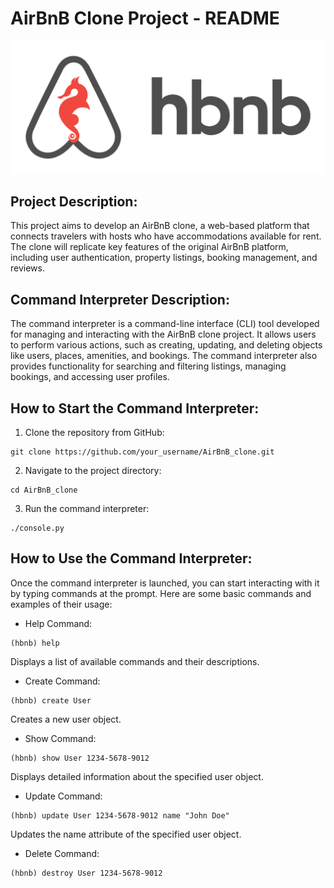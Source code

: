 # AirBnB Clone Project - README

![Website logo](https://github.com/AbduHany/AirBnB_clone/blob/main/Assets/HBNB%20IMAGE.png)

## Project Description:
This project aims to develop an AirBnB clone, a web-based platform that connects travelers with hosts who have accommodations available for rent. The clone will replicate key features of the original AirBnB platform, including user authentication, property listings, booking management, and reviews.

## Command Interpreter Description:
The command interpreter is a command-line interface (CLI) tool developed for managing and interacting with the AirBnB clone project. It allows users to perform various actions, such as creating, updating, and deleting objects like users, places, amenities, and bookings. The command interpreter also provides functionality for searching and filtering listings, managing bookings, and accessing user profiles.

## How to Start the Command Interpreter:
1. Clone the repository from GitHub:
```
git clone https://github.com/your_username/AirBnB_clone.git
```
2. Navigate to the project directory:
```
cd AirBnB_clone
```
3. Run the command interpreter:
```
./console.py
```
## How to Use the Command Interpreter:
Once the command interpreter is launched, you can start interacting with it by typing commands at the prompt. Here are some basic commands and examples of their usage:
- Help Command:
```
(hbnb) help
```
Displays a list of available commands and their descriptions.
- Create Command:
```
(hbnb) create User
```
Creates a new user object.
- Show Command:
```
(hbnb) show User 1234-5678-9012
```
Displays detailed information about the specified user object.
- Update Command:
```
(hbnb) update User 1234-5678-9012 name "John Doe"
```
Updates the name attribute of the specified user object.
- Delete Command:
```
(hbnb) destroy User 1234-5678-9012
```

